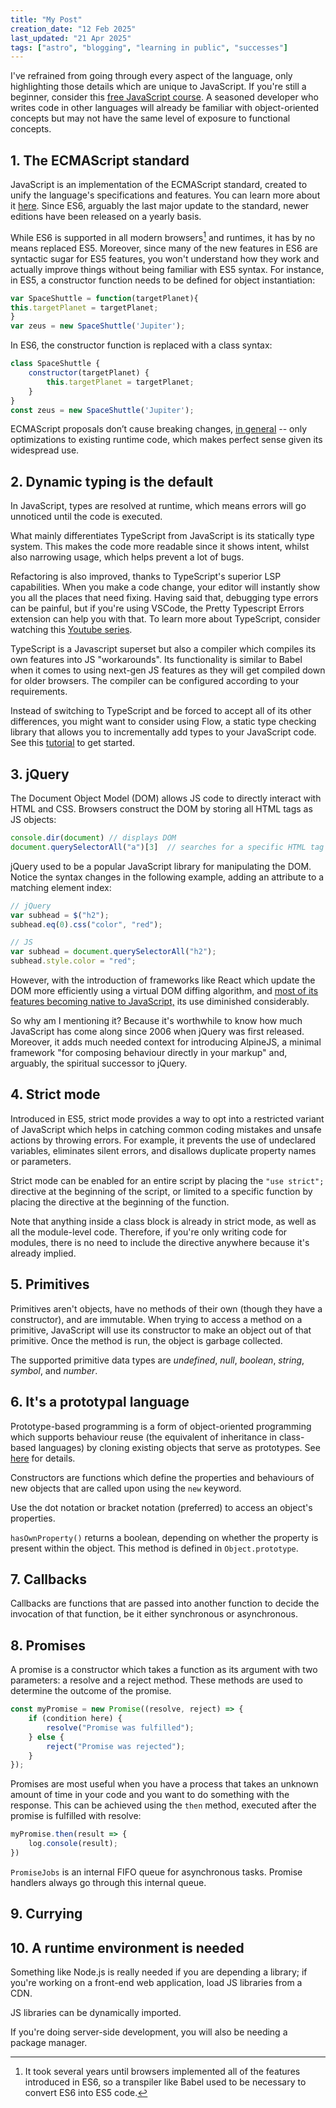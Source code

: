```yaml
---
title: "My Post"
creation_date: "12 Feb 2025"
last_updated: "21 Apr 2025"
tags: ["astro", "blogging", "learning in public", "successes"]
---
```


I've refrained from going through every aspect of the language, only highlighting those details which are unique to JavaScript. If you're still a beginner, consider this [free JavaScript course](https://javascript.info/). A seasoned developer who writes code in other languages will already be familiar with object-oriented concepts but may not have the same level of exposure to functional concepts.

## 1. The ECMAScript standard

JavaScript is an implementation of the ECMAScript standard, created to unify the language's specifications and features. You can learn more about it [here](https://exploringjs.com/impatient-js/ch_history.html#standardizing-javascript). Since ES6, arguably the last major update to the standard, newer editions have been released on a yearly basis.

While ES6 is supported in all modern browsers[^1] and runtimes, it has by no means replaced ES5. Moreover, since many of the new features in ES6 are syntactic sugar for ES5 features, you won't understand how they work and actually improve things without being familiar with ES5 syntax. For instance, in ES5, a constructor function needs to be defined for object instantiation:
```javascript
var SpaceShuttle = function(targetPlanet){
this.targetPlanet = targetPlanet;
}
var zeus = new SpaceShuttle('Jupiter');
```
In ES6, the constructor function is replaced with a class syntax:
```javascript
class SpaceShuttle {
    constructor(targetPlanet) {
        this.targetPlanet = targetPlanet;
    }
}
const zeus = new SpaceShuttle('Jupiter');
```
ECMAScript proposals don’t cause breaking changes, [in general](https://www.reddit.com/r/learnjavascript/comments/16hyjw1/comment/k0hwlvk/?context=3&share_id=KfmvL33UX20vZ9ZfZ40mF&utm_content=1&utm_medium=ios_app&utm_name=ioscss&utm_source=share&utm_term=1) -- only optimizations to existing runtime code, which makes perfect sense given its widespread use.

## 2. Dynamic typing is the default

In JavaScript, types are resolved at runtime, which means errors will go unnoticed until the code is executed.

What mainly differentiates TypeScript from JavaScript is its statically type system. This makes the code more readable since it shows intent, whilst also narrowing usage, which helps prevent a lot of bugs. 

Refactoring is also improved, thanks to TypeScript's superior LSP capabilities. When you make a code change, your editor will instantly show you all the places that need fixing. Having said that, debugging type errors can be painful, but if you're using VSCode, the Pretty Typescript Errors extension can help you with that. To learn more about TypeScript, consider watching this [Youtube series](https://www.youtube.com/playlist?list=PLNqp92_EXZBJYFrpEzdO2EapvU0GOJ09n).

TypeScript is a Javascript superset but also a compiler which compiles its own features
into JS "workarounds". Its functionality is similar to Babel when it comes to using
next-gen JS features as they will get compiled down for older browsers. The compiler 
can be configured according to your requirements.

Instead of switching to TypeScript and be forced to accept all of its other differences, you might want to consider using Flow, a static type checking library that allows you to incrementally add types to your JavaScript code. See this [tutorial](https://www.freecodecamp.org/news/why-use-static-types-in-javascript-part-1-8382da1e0adb/) to get started.

## 3. jQuery

The Document Object Model (DOM) allows JS code to directly interact with HTML and CSS. Browsers construct the DOM by storing all HTML tags as JS objects:
```javascript
console.dir(document) // displays DOM
document.querySelectorAll("a")[3]  // searches for a specific HTML tag
```
jQuery used to be a popular JavaScript library for manipulating the DOM. Notice the syntax changes in the following example, adding an attribute to a matching element index:
```javascript
// jQuery
var subhead = $("h2");
subhead.eq(0).css("color", "red");

// JS
var subhead = document.querySelectorAll("h2");
subhead.style.color = "red";
```
However, with the introduction of frameworks like React which update the DOM more efficiently using a virtual DOM diffing algorithm, and [most of its features becoming native to JavaScript,](https://youmightnotneedjquery.com/) its use diminished considerably.

So why am I mentioning it? Because it's worthwhile to know how much JavaScript has come along since 2006 when jQuery was first released. Moreover, it adds much needed context for introducing AlpineJS, a minimal framework "for composing behaviour directly in your markup" and, arguably, the spiritual successor to jQuery.

## 4. Strict mode

Introduced in ES5, strict mode provides a way to opt into a restricted variant of JavaScript which helps in catching common coding mistakes and unsafe actions by throwing errors. For example, it prevents the use of undeclared variables, eliminates silent errors, and disallows duplicate property names or parameters.

Strict mode can be enabled for an entire script by placing the `"use strict";` directive at the beginning of the script, or limited to a specific function by placing the directive at the beginning of the function.

Note that anything inside a class block is already in strict mode, as well as all the module-level code. Therefore, if you're only writing code for modules, there is no need to include the directive anywhere because it's already implied. 

## 5. Primitives

Primitives aren't objects, have no methods of their own (though they have a constructor), and are immutable. When trying to access a method on a primitive, JavaScript will use its constructor to make an object out of that primitive. Once the method is run, the object is garbage collected.

The supported primitive data types are *undefined*, *null*, *boolean*, *string*, *symbol*, and *number*.

## 6. It's a prototypal language

Prototype-based programming is a form of object-oriented programming which supports behaviour reuse (the equivalent of inheritance in class-based languages) by cloning existing objects that serve as prototypes. See [here](https://developer.mozilla.org/en-US/docs/Learn/JavaScript/Objects/Object_prototypes) for details.

Constructors are functions which define the properties and behaviours of new objects 
that are called upon using the `new` keyword.

Use the dot notation or bracket notation (preferred) to access an object's properties.

`hasOwnProperty()` returns a boolean, depending on whether the property is present 
within the object. This method is defined in `Object.prototype`.

## 7. Callbacks

Callbacks are functions that are passed into another function to decide the invocation
of that function, be it either synchronous or asynchronous.

## 8. Promises

A promise is a constructor which takes a function as its argument with two parameters: a resolve and a reject method. These methods are used to determine the outcome of the promise.
```javascript
const myPromise = new Promise((resolve, reject) => {
    if (condition here) {
        resolve("Promise was fulfilled");
    } else {
        reject("Promise was rejected");
    }
});
```
Promises are most useful when you have a process that takes an unknown amount of time in your code and you want to do something with the response. This can be achieved
using the `then` method, executed after the promise is fulfilled with resolve:
```javascript
myPromise.then(result => {
	log.console(result);
})
```
`PromiseJobs` is an internal FIFO queue for asynchronous tasks. Promise handlers always go through this internal queue.

## 9. Currying

## 10. A runtime environment is needed

Something like Node.js is really needed if you are depending a library; if you're working on a front-end web application, load JS libraries from a CDN.

JS libraries can be dynamically imported.

If you're doing server-side development, you will also be needing a package manager.


[^1]: It took several years until browsers implemented all of the features introduced in ES6, so a transpiler like Babel used to be necessary to convert ES6 into ES5 code.
